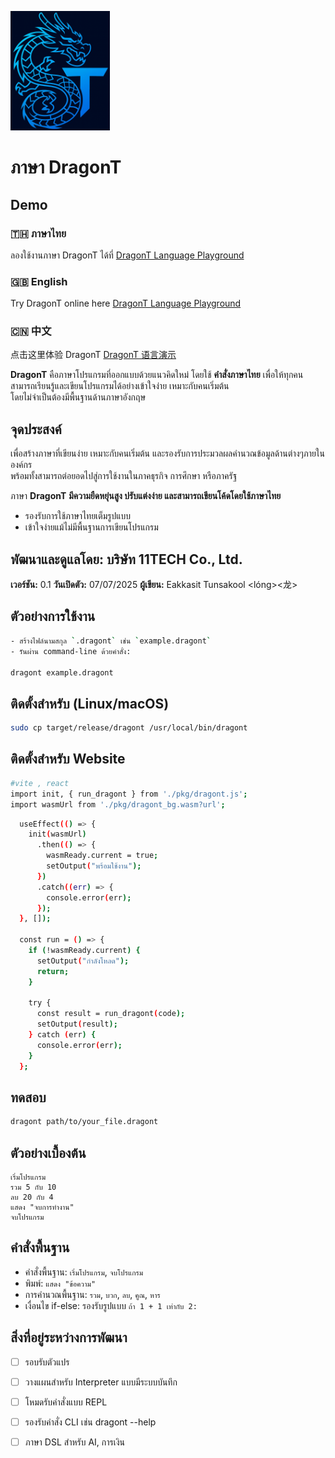 ![โลโก้ภาษา DragonT](assets/images/logo.png)
# ภาษา DragonT

## Demo
### 🇹🇭 ภาษาไทย  
ลองใช้งานภาษา DragonT ได้ที่ [DragonT Language Playground](https://11techasia.github.io/DragonT/)

### 🇬🇧 English  
Try DragonT online here [DragonT Language Playground](https://11techasia.github.io/DragonT/)

### 🇨🇳 中文  
点击这里体验 DragonT [DragonT 语言演示](https://11techasia.github.io/DragonT/)


**DragonT** คือภาษาโปรแกรมที่ออกแบบด้วยแนวคิดใหม่ โดยใช้ **คำสั่งภาษาไทย** เพื่อให้ทุกคนสามารถเรียนรู้และเขียนโปรแกรมได้อย่างเข้าใจง่าย เหมาะกับคนเริ่มต้น  
โดยไม่จำเป็นต้องมีพื้นฐานด้านภาษาอังกฤษ


## จุดประสงค์
เพื่อสร้างภาษาที่เขียนง่าย เหมาะกับคนเริ่มต้น และรองรับการประมวลผลคำนวณข้อมูลด้านต่างๆภายในองค์กร  
พร้อมทั้งสามารถต่อยอดไปสู่การใช้งานในภาคธุรกิจ การศึกษา หรือภาครัฐ

ภาษา **DragonT**
**มีความยืดหยุ่นสูง ปรับแต่งง่าย และสามารถเขียนโค้ดโดยใช้ภาษาไทย**
- รองรับการใช้ภาษาไทยเต็มรูปแบบ
- เข้าใจง่ายแม้ไม่มีพื้นฐานการเขียนโปรแกรม


## **พัฒนาและดูแลโดย:** บริษัท 11TECH Co., Ltd.
**เวอร์ชัน:** 0.1
**วันเปิดตัว:** 07/07/2025
**ผู้เขียน:** Eakkasit Tunsakool <lóng><龙>

## ตัวอย่างการใช้งาน
```bash
- สร้างไฟล์นามสกุล `.dragont` เช่น `example.dragont`
- รันผ่าน command-line ด้วยคำสั่ง:

dragont example.dragont
```
## ติดตั้งสำหรับ (Linux/macOS)
```bash
sudo cp target/release/dragont /usr/local/bin/dragont
```
## ติดตั้งสำหรับ Website
```bash
#vite , react
import init, { run_dragont } from './pkg/dragont.js';
import wasmUrl from './pkg/dragont_bg.wasm?url';
```
```bash
  useEffect(() => {
    init(wasmUrl)
      .then(() => {
        wasmReady.current = true;
        setOutput("พร้อมใช้งาน");
      })
      .catch((err) => {
        console.error(err);
      });
  }, []);

  const run = () => {
    if (!wasmReady.current) {
      setOutput("กำลังโหลด");
      return;
    }

    try {
      const result = run_dragont(code);
      setOutput(result);
    } catch (err) {
      console.error(err);
    }
  };
```

## ทดสอบ
```bash
dragont path/to/your_file.dragont
```



## ตัวอย่างเบื้องต้น

```plaintext
เริ่มโปรแกรม
รวม 5 กับ 10
ลบ 20 กับ 4
แสดง "จบการทำงาน"
จบโปรแกรม
```



## คำสั่งพื้นฐาน

- คำสั่งพื้นฐาน: `เริ่มโปรแกรม`, `จบโปรแกรม`
- พิมพ์: `แสดง "ข้อความ"`
- การคำนวณพื้นฐาน: `รวม`, `บวก`, `ลบ`, `คูณ`, `หาร`
- เงื่อนไข if-else: รองรับรูปแบบ `ถ้า 1 + 1 เท่ากับ 2:`



## สิ่งที่อยู่ระหว่างการพัฒนา

- [ ] รอบรับตัวแปร
- [ ] วางแผนสำหรับ Interpreter แบบมีระบบบันทึก
- [ ] โหมดรับคำสั่งแบบ REPL
- [ ] รองรับคำสั่ง CLI เช่น dragont --help
- [ ] ภาษา DSL สำหรับ AI, การเงิน



